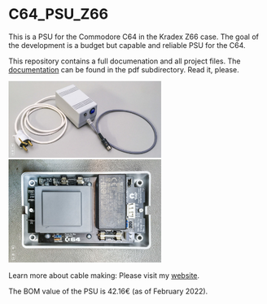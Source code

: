 # C64_PSU_Z66
This is a PSU for the Commodore C64 in the Kradex Z66 case. The goal of the development is a budget but capable and reliable PSU for the C64.

This repository contains a full documenation and all project files. The <a href="https://github.com/svenpetersen1965/C64_PSU_Z66/blob/main/Rev.%201/PDF/C64PSU-Z66_Rev1.pdf">documentation</a> can be found in the pdf subdirectory. Read it, please. 

<img src="https://github.com/svenpetersen1965/C64_PSU_Z66/blob/main/Rev.%201/pictures/1080_-_C64_PSU_Z66.JPG" width="300" alt="C64 PSU Z66">

<img src="https://github.com/svenpetersen1965/C64_PSU_Z66/blob/main/Rev.%201/pictures/1052_-_in_case.JPG" width="300" alt="C64 PSU Z66">

Learn more about cable making: Please visit my <a href="http://tech.guitarsite.de/cable_making.html">website</a>.

The BOM value of the PSU is 42.16€ (as of February 2022).
